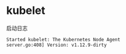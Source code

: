 # kubelet
启动日志
```
Started kubelet: The Kubernetes Node Agent
server.go:408] Version: v1.12.9-dirty
```
